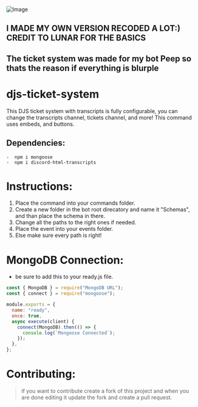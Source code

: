 ![Image](https://cdn.discordapp.com/attachments/1009197481915056160/1009240837055586364/TICKET_SYSTEM.jpg)

## I MADE MY OWN VERSION RECODED A LOT:) CREDIT TO LUNAR FOR THE BASICS
## The ticket system was made for my bot Peep so thats the reason if everything is blurple

# djs-ticket-system
This DJS ticket system with transcripts is fully configurable, you can change the transcripts channel, tickets channel, and more! This command uses embeds, and buttons.

## Dependencies:
```
-  npm i mongoose
-  npm i discord-html-transcripts
```
# Instructions:
1) Place the command into your commands folder.
2) Create a new folder in the bot root direcatory and name it "Schemas", and than place the schema in there.
3) Change all the paths to the right ones if needed.
4) Place the event into your events folder.
5) Else make sure every path is right!

# MongoDB Connection:
- be sure to add this to your ready.js file.
```js
const { MongoDB } = require("MongoDB URL");
const { connect } = require("mongoose");

module.exports = {
  name: "ready",
  once: true,
  async execute(client) {
    connect(MongoDB).then(() => {
      console.log(`Mongoose Connected`);
    });
  },
};
```

# Contributing:
> if you want to contribute create a fork of this project and when you are done editing it update the fork and create a pull request.
